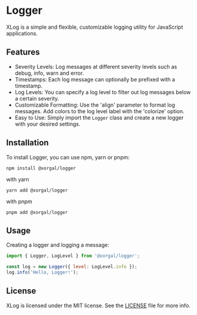# Logger

XLog is a simple and flexible, customizable logging utility for JavaScript applications.

## Features

- Severity Levels: Log messages at different severity levels such as debug, info, warn and error.
- Timestamps: Each log message can optionally be prefixed with a timestamp.
- Log Levels: You can specify a log level to filter out log messages below a certain severity.
- Customizable Formatting: Use the 'align' parameter to format log messages. Add colors to the log level label with the 'colorize' option.
- Easy to Use: Simply import the `Logger` class and create a new logger with your desired settings.

## Installation

To install Logger, you can use npm, yarn or pnpm:

```shell
npm install @xorgal/logger
```

with yarn

```shell
yarn add @xorgal/logger
```

with pnpm

```shell
pnpm add @xorgal/logger
```

## Usage

Creating a logger and logging a message:

```javascript
import { Logger, LogLevel } from '@xorgal/logger';
```

```javascript
const log = new Logger({ level: LogLevel.info });
log.info('Hello, Logger!');
```

## License

XLog is licensed under the MIT license. See the [LICENSE](https://github.com/xorgal/logger/LICENSE) file for more info.
